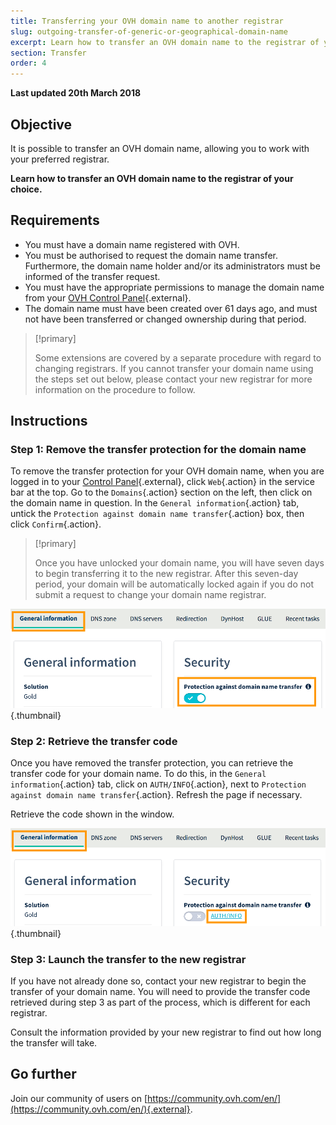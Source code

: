 ```yaml
---
title: Transferring your OVH domain name to another registrar
slug: outgoing-transfer-of-generic-or-geographical-domain-name
excerpt: Learn how to transfer an OVH domain name to the registrar of your choice
section: Transfer
order: 4
---
```


**Last updated 20th March 2018**

## Objective

It is possible to transfer an OVH domain name, allowing you to work with your preferred registrar. 

**Learn how to transfer an OVH domain name to the registrar of your choice.**

## Requirements
- You must have a domain name registered with OVH.
- You must be authorised to request the domain name transfer. Furthermore, the domain name holder and/or its administrators must be informed of the transfer request.
- You must have the appropriate permissions to manage the domain name from your [OVH Control Panel](https://www.ovh.com/auth/?action=gotomanager){.external}.
- The domain name must have been created over 61 days ago, and must not have been transferred or changed ownership during that period.

> [!primary]
>
> Some extensions are covered by a separate procedure with regard to changing registrars. If you cannot transfer your domain name using the steps set out below, please contact your new registrar for more information on the procedure to follow.
>

## Instructions

### Step 1: Remove the transfer protection for the domain name

To remove the transfer protection for your OVH domain name, when you are logged in to your [Control Panel](https://www.ovh.com/auth/?action=gotomanager){.external}, click `Web`{.action} in the service bar at the top. Go to the `Domains`{.action} section on the left, then click on the domain name in question. In the `General information`{.action} tab, untick the `Protection against domain name transfer`{.action} box, then click `Confirm`{.action}.

> [!primary]
>
> Once you have unlocked your domain name, you will have seven days to begin transferring it to the new registrar. After this seven-day period, your domain will be automatically locked again if you do not submit a request to change your domain name registrar.
>

![outgoingtransfer](images/outgoing-transfer-step2.png){.thumbnail}

### Step 2: Retrieve the transfer code

Once you have removed the transfer protection, you can retrieve the transfer code for your domain name. To do this, in the `General information`{.action} tab, click on `AUTH/INFO`{.action}, next to `Protection against domain name transfer`{.action}. Refresh the page if necessary.

Retrieve the code shown in the window.

![outgoingtransfer](images/outgoing-transfer-step3.png){.thumbnail}

### Step 3: Launch the transfer to the new registrar

If you have not already done so, contact your new registrar to begin the transfer of your domain name. You will need to provide the transfer code retrieved during step 3 as part of the process, which is different for each registrar.

Consult the information provided by your new registrar to find out how long the transfer will take.

## Go further

Join our community of users on [https://community.ovh.com/en/](https://community.ovh.com/en/){.external}.